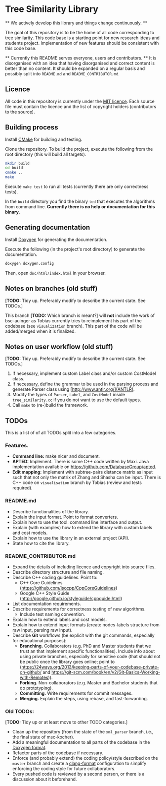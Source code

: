 # Tree Similarity Library

** We actively develop this library and things change continuously. **

The goal of this repository is to be the home of all code corresponding to tree similarity. This code base is a starting point for new research ideas and students project. Implementation of new features should be consistent with this code base.

** Currently this README serves everyone, users and contributors. ** It is disorganised with an idea that having disorganised and correct content is better than no content. It should be expanded on a regular basis and possibly split into ``README.md`` and ``README_CONTRIBUTOR.md``.

## Licence

All code in this repository is currently under the [MIT licence](https://opensource.org/licenses/MIT). Each source file must contain the licence and the list of copyright holders (contributors to the source).

## Building process

Install [CMake](https://cmake.org/) for building and testing.

Clone the repository. To build the project, execute the following from the root directory (this will build all targets).
```bash
mkdir build
cd build
cmake ..
make
```
Execute ``make test`` to run all tests (currently there are only correctness tests).

In the ``build`` directory you find the binary ``ted`` that executes the algorithms from command line. **Currently there is no help or documentation for this binary.**

## Generating documentation

Install [Doxygen](http://www.stack.nl/~dimitri/doxygen/) for generating the documentation.

Execute the following (in the project's root directory) to generate the documentation.
```bash
doxygen doxygen.config
```
Then, open ``doc/html/index.html`` in your browser.

## Notes on branches (old stuff)

[**TODO:** Tidy up. Preferably modify to describe the current state. See TODOs.]

This branch [**TODO:** Which branch is meant?] will **not** include the work of bsc-auinger as Tobias currently tries
to reimplement his part of the codebase (see `visualization` branch). This part
of the code will be added/merged when it is finalized.

## Notes on user workflow (old stuff)

[**TODO:** Tidy up. Preferably modify to describe the current state. See TODOs.]

1. If necessary, implement custom Label class and/or custom CostModel class.
2. If necessary, define the grammar to be used in the parsing process and generate Parser class using [http://www.antlr.org/](ANTLR).
3. Modify the types of `Parser`, `Label`, and `CostModel` inside `tree_similarity.cc` if you do not want to use the default types.
4. Call `make` to (re-)build the framework.

## TODOs

This is a list of of all TODOs split into a few categories.

### Features.
- **Command line:** make nicer and document.
- **APTED:** Implement. There is some C++ code written by Maxi. Java implementation available on https://github.com/DatabaseGroup/apted.
- **Edit mapping:** Implement with subtree-pairs distance matrix as input such that not only the matrix of Zhang and Shasha can be input. There is C++ code on ``visualisation`` branch by Tobias (review and tests required).

### README.md
- Describe functionalities of the library.
- Explain the input format. Point to format converters.
- Explain how to use the tool: command line interface and output.
- Explain (with examples) how to extend the library with custom labels and cost models.
- Explain how to use the library in an external project (API).
- State how to cite the library.

### README_CONTRIBUTOR.md
- Expand the details of including licence and copyright into source files.
- Describe directory structure and file naming.
- Describe C++ coding guidelines. Point to:
  - C++ Core Guidelines (https://github.com/isocpp/CppCoreGuidelines)
  - Google C++ Style Guide (http://google.github.io/styleguide/cppguide.html)
- List documentation requirements.
- Describe requirements for correctness testing of new algorithms.
  - Include test naming convention.
- Explain how to extend labels and cost models.
- Explain how to extend input formats (create nodes-labels structure from raw input, parsing raw input).
- Describe **Git** workflows (be explicit with the git commands, especially for educational purposes):
  - **Branching.** Collaborators (e.g. PhD and Master students that we trust an that implement specific functionalities). Include info about using private branches, especially for sensitive code (that should not be public once the library goes online; point to (https://24ways.org/2013/keeping-parts-of-your-codebase-private-on-github/ and https://git-scm.com/book/en/v2/Git-Basics-Working-with-Remotes)).
  - **Forking.** Non-collaborators (e.g. Master and Bachelor students that do prototyping).
  - **Committing.** Write requirements for commit messages.
  - **Merging.** Explain the steps, using rebase, and fast-forwarding.

### Old TODOs:
[**TODO:** Tidy up or at least move to other TODO categories.]
- Clean up the repository (from the state of the `xml_parser` branch, i.e., the
final state of msc-kocher).
- Add a meaningful documentation to all parts of the codebase in the [Doxygen format](https://www.stack.nl/~dimitri/doxygen/manual/docblocks.html).
- Refactor parts of the codebase if necessary.
- Enforce (and probably extend) the coding policy/style described on the `master`
branch and create a [clang-format](https://clang.llvm.org/docs/ClangFormat.html)
configuration to simplify enforcing the coding style for future collaborators.
- Every pushed code is reviewed by a second person, or there is a discussion about it beforehand.
